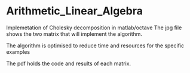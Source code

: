 # Arithmetic_Linear_Algebra
Implemetation of Cholesky decomposition in matlab/octave 
The jpg file shows the two matrix that will implement the algorithm.

The algorithm is  optimised to reduce time and resources for the specific examples

The pdf holds the code and results of each matrix.
